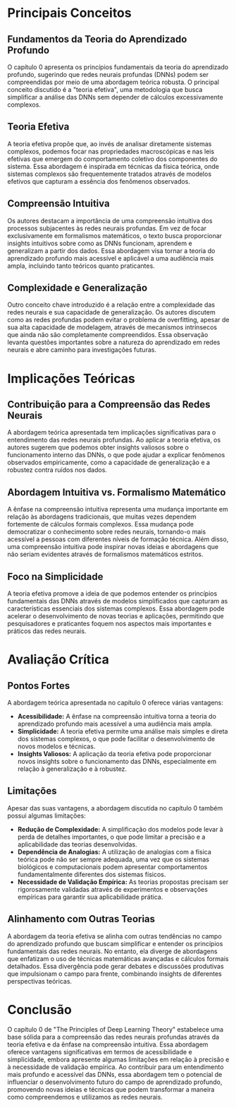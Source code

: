 
# Principais Conceitos

## Fundamentos da Teoria do Aprendizado Profundo
O capítulo 0 apresenta os princípios fundamentais da teoria do aprendizado profundo, sugerindo que redes neurais profundas (DNNs) podem ser compreendidas por meio de uma abordagem teórica robusta. O principal conceito discutido é a "teoria efetiva", uma metodologia que busca simplificar a análise das DNNs sem depender de cálculos excessivamente complexos.

## Teoria Efetiva
A teoria efetiva propõe que, ao invés de analisar diretamente sistemas complexos, podemos focar nas propriedades macroscópicas e nas leis efetivas que emergem do comportamento coletivo dos componentes do sistema. Essa abordagem é inspirada em técnicas da física teórica, onde sistemas complexos são frequentemente tratados através de modelos efetivos que capturam a essência dos fenômenos observados.

## Compreensão Intuitiva
Os autores destacam a importância de uma compreensão intuitiva dos processos subjacentes às redes neurais profundas. Em vez de focar exclusivamente em formalismos matemáticos, o texto busca proporcionar insights intuitivos sobre como as DNNs funcionam, aprendem e generalizam a partir dos dados. Essa abordagem visa tornar a teoria do aprendizado profundo mais acessível e aplicável a uma audiência mais ampla, incluindo tanto teóricos quanto praticantes.

## Complexidade e Generalização
Outro conceito chave introduzido é a relação entre a complexidade das redes neurais e sua capacidade de generalização. Os autores discutem como as redes profundas podem evitar o problema de overfitting, apesar de sua alta capacidade de modelagem, através de mecanismos intrínsecos que ainda não são completamente compreendidos. Essa observação levanta questões importantes sobre a natureza do aprendizado em redes neurais e abre caminho para investigações futuras.

# Implicações Teóricas

## Contribuição para a Compreensão das Redes Neurais
A abordagem teórica apresentada tem implicações significativas para o entendimento das redes neurais profundas. Ao aplicar a teoria efetiva, os autores sugerem que podemos obter insights valiosos sobre o funcionamento interno das DNNs, o que pode ajudar a explicar fenômenos observados empiricamente, como a capacidade de generalização e a robustez contra ruídos nos dados.

## Abordagem Intuitiva vs. Formalismo Matemático
A ênfase na compreensão intuitiva representa uma mudança importante em relação às abordagens tradicionais, que muitas vezes dependem fortemente de cálculos formais complexos. Essa mudança pode democratizar o conhecimento sobre redes neurais, tornando-o mais acessível a pessoas com diferentes níveis de formação técnica. Além disso, uma compreensão intuitiva pode inspirar novas ideias e abordagens que não seriam evidentes através de formalismos matemáticos estritos.

## Foco na Simplicidade
A teoria efetiva promove a ideia de que podemos entender os princípios fundamentais das DNNs através de modelos simplificados que capturam as características essenciais dos sistemas complexos. Essa abordagem pode acelerar o desenvolvimento de novas teorias e aplicações, permitindo que pesquisadores e praticantes foquem nos aspectos mais importantes e práticos das redes neurais.

# Avaliação Crítica

## Pontos Fortes
A abordagem teórica apresentada no capítulo 0 oferece várias vantagens:

- **Acessibilidade:** A ênfase na compreensão intuitiva torna a teoria do aprendizado profundo mais acessível a uma audiência mais ampla.
- **Simplicidade:** A teoria efetiva permite uma análise mais simples e direta dos sistemas complexos, o que pode facilitar o desenvolvimento de novos modelos e técnicas.
- **Insights Valiosos:** A aplicação da teoria efetiva pode proporcionar novos insights sobre o funcionamento das DNNs, especialmente em relação à generalização e à robustez.

## Limitações
Apesar das suas vantagens, a abordagem discutida no capítulo 0 também possui algumas limitações:

- **Redução de Complexidade:** A simplificação dos modelos pode levar à perda de detalhes importantes, o que pode limitar a precisão e a aplicabilidade das teorias desenvolvidas.
- **Dependência de Analogias:** A utilização de analogias com a física teórica pode não ser sempre adequada, uma vez que os sistemas biológicos e computacionais podem apresentar comportamentos fundamentalmente diferentes dos sistemas físicos.
- **Necessidade de Validação Empírica:** As teorias propostas precisam ser rigorosamente validadas através de experimentos e observações empíricas para garantir sua aplicabilidade prática.

## Alinhamento com Outras Teorias
A abordagem da teoria efetiva se alinha com outras tendências no campo do aprendizado profundo que buscam simplificar e entender os princípios fundamentais das redes neurais. No entanto, ela diverge de abordagens que enfatizam o uso de técnicas matemáticas avançadas e cálculos formais detalhados. Essa divergência pode gerar debates e discussões produtivas que impulsionam o campo para frente, combinando insights de diferentes perspectivas teóricas.

# Conclusão
O capítulo 0 de "The Principles of Deep Learning Theory" estabelece uma base sólida para a compreensão das redes neurais profundas através da teoria efetiva e da ênfase na compreensão intuitiva. Essa abordagem oferece vantagens significativas em termos de acessibilidade e simplicidade, embora apresente algumas limitações em relação à precisão e à necessidade de validação empírica. Ao contribuir para um entendimento mais profundo e acessível das DNNs, essa abordagem tem o potencial de influenciar o desenvolvimento futuro do campo de aprendizado profundo, promovendo novas ideias e técnicas que podem transformar a maneira como compreendemos e utilizamos as redes neurais.


